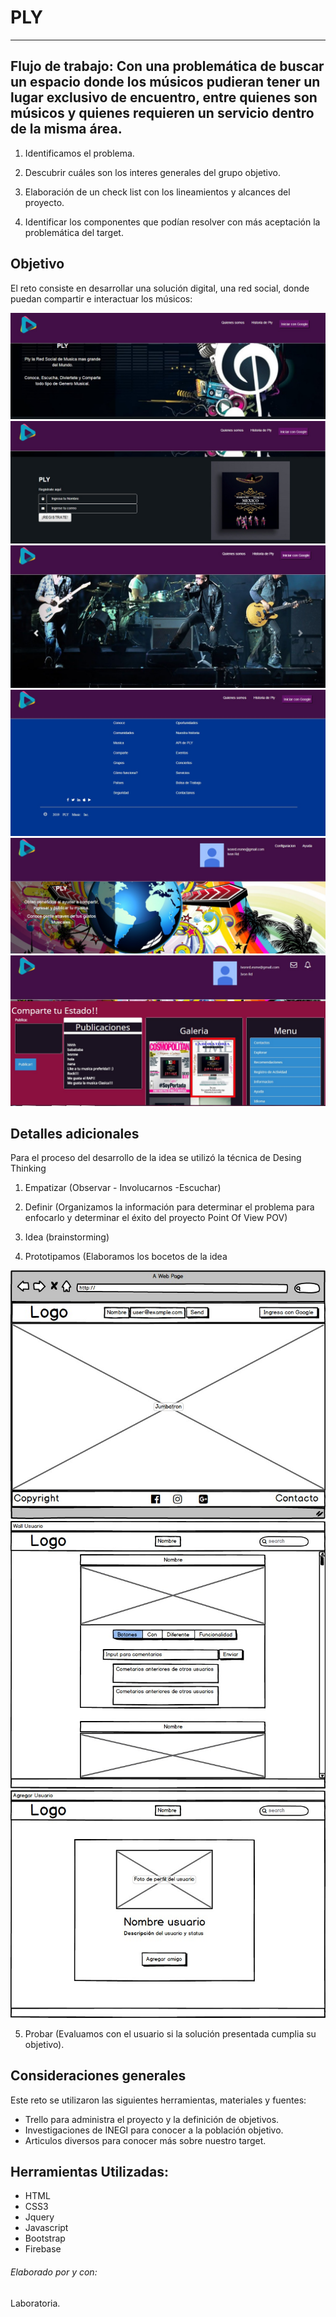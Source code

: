# PLY
***

## Flujo de trabajo: Con una problemática de buscar un espacio donde los músicos pudieran tener un lugar exclusivo de encuentro, entre quienes  son músicos y quienes requieren un servicio dentro de la misma área.

1. Identificamos el problema.

2. Descubrir cuáles son los interes generales del grupo objetivo.

3. Elaboración de un check list con los lineamientos y alcances del proyecto.

4. Identificar los componentes que podían resolver con más aceptación la problemática del target.

## Objetivo

El reto consiste en desarrollar una solución digital, una red social, donde puedan compartir e interactuar los músicos:

![PLY](https://raw.githubusercontent.com/IvonReD/social-net-product/master/assets/images/pag1.jpg)
![PLY](./assets/images/pag2.jpg)
![PLY](./assets/images/pag3.jpg)
![PLY](./assets/images/pag4.jpg)
![PLY](./assets/images/pag5.jpg)
![PLY](./assets/images/pag6.jpg)

## Detalles adicionales

Para el proceso del desarrollo de la idea se utilizó la técnica de Desing Thinking

1. Empatizar (Observar - Involucarnos -Escuchar)

2. Definir (Organizamos la información para determinar el problema para enfocarlo y determinar el éxito del proyecto Point Of View POV)

3. Idea (brainstorming)

4. Prototipamos (Elaboramos los bocetos de la idea

![PLY](./assets/images/boceto1.jpeg)
![PLY](./assets/images/boceto2.jpeg)
![PLY](./assets/images/boceto3.jpeg)

5. Probar (Evaluamos con el usuario si la solución presentada cumplia su objetivo).  




## Consideraciones generales

Este reto se utilizaron las siguientes herramientas, materiales y fuentes:

- Trello para administra el proyecto y la definición de objetivos.
- Investigaciones de INEGI para conocer a la población objetivo.
- Articulos diversos para conocer más sobre nuestro target.



## Herramientas Utilizadas:
- HTML
- CSS3
- Jquery
- Javascript
- Bootstrap
- Firebase


###### Elaborado por y con:
Laboratoria.
